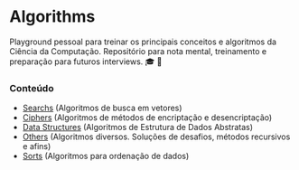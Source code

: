 Algorithms
======
Playground pessoal para treinar os principais conceitos e algoritmos da Ciência da Computação. Repositório para nota mental, treinamento e preparação para futuros interviews. :mortar_board: :microscope:

### Conteúdo
- [Searchs](https://github.com/jsiilva1/algorithms/tree/master/src/searchs) (Algoritmos de busca em vetores)
- [Ciphers](https://github.com/jsiilva1/algorithms/tree/master/src/ciphers) (Algoritmos de métodos de encriptação e desencriptação)
- [Data Structures](https://github.com/jsiilva1/algorithms/tree/master/src/ds) (Algoritmos de Estrutura de Dados Abstratas)
- [Others](https://github.com/jsiilva1/algorithms/tree/master/src/others) (Algoritmos diversos. Soluções de desafios, métodos recursivos e afins)
- [Sorts](https://github.com/jsiilva1/algorithms/tree/master/src/sorts) (Algoritmos para ordenação de dados)
